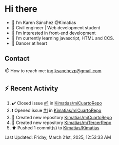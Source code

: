 # Hi there 

- 👋  I’m Karen Sánchez @Kimatias
- 📐 Civil engineer | Web development student
- 👀 I’m interested in front-end development
- 🌱 I’m currently learning javascript, HTML and CCS.
- 💃 Dancer at heart

## Contact 

📫 How to reach me: ing.ksanchezp@gmail.com

## :zap: Recent Activity

<!--RECENT_ACTIVITY:start-->
1. ✔️ Closed issue [#1](https://github.com/Kimatias/miCuartoRepo/issues/1) in [Kimatias/miCuartoRepo](https://github.com/Kimatias/miCuartoRepo)<br>
2. ❗️ Opened issue [#1](https://github.com/Kimatias/miCuartoRepo/issues/1) in [Kimatias/miCuartoRepo](https://github.com/Kimatias/miCuartoRepo)<br>
3. 📔 Created new repository [Kimatias/miCuartoRepo](https://github.com/Kimatias/miCuartoRepo)<br>
4. 📔 Created new repository [Kimatias/miTercerRepo](https://github.com/Kimatias/miTercerRepo)<br>
5. ⬆️ Pushed 1 commit(s) to [Kimatias/Kimatias](https://github.com/Kimatias/Kimatias)<br>
<!--RECENT_ACTIVITY:end-->

<!--RECENT_ACTIVITY:last_update-->
Last Updated: Friday, March 21st, 2025, 12:53:33 AM
<!--RECENT_ACTIVITY:last_update_end-->

<!---
Kimatias/Kimatias is a ✨ special ✨ repository because its `README.md` (this file) appears on your GitHub profile.
You can click the Preview link to take a look at your changes.
--->
